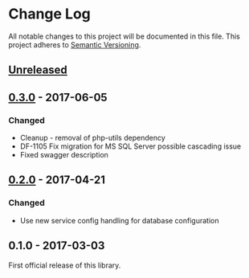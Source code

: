 # Change Log
All notable changes to this project will be documented in this file.
This project adheres to [Semantic Versioning](http://semver.org/).

## [Unreleased]

## [0.3.0] - 2017-06-05
### Changed
- Cleanup - removal of php-utils dependency
- DF-1105 Fix migration for MS SQL Server possible cascading issue
- Fixed swagger description

## [0.2.0] - 2017-04-21
### Changed
- Use new service config handling for database configuration

## 0.1.0 - 2017-03-03
First official release of this library.

[Unreleased]: https://github.com/dreamfactorysoftware/df-notification/compare/0.3.0...HEAD
[0.3.0]: https://github.com/dreamfactorysoftware/df-notification/compare/0.2.0...0.3.0
[0.2.0]: https://github.com/dreamfactorysoftware/df-notification/compare/0.1.0...0.2.0
